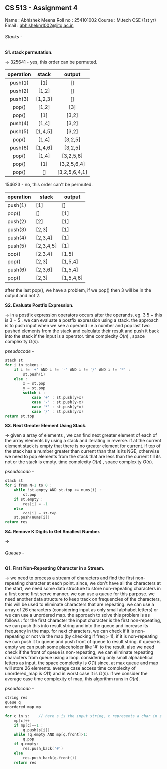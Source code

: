 ## CS 513 - Assignment 4

Name   : Abhishek Meena
Roll no : 254101002
Course : M.tech CSE (1st yr)
Email   : [abhishekm1002@iitg.ac.in](mailto:abhishekm1002@iitg.ac.in)


###### Stacks - 

**S1. stack permutation.**

$\to$ 325641 -   yes, this order can be permuted.

| operation |  stack  |    output     |
| :-------: | :-----: | :-----------: |
|  push(1)  |   [1]   |      []       |
|  push(2)  |  [1,2]  |      []       |
|  push(3)  | [1,2,3] |      []       |
|   pop()   |  [1,2]  |      [3]      |
|   pop()   |   [1]   |     [3,2]     |
|  push(4)  |  [1,4]  |     [3,2]     |
|  push(5)  | [1,4,5] |     [3,2]     |
|   pop()   |  [1,4]  |    [3,2,5]    |
|  push(6)  | [1,4,6] |    [3,2,5]    |
|   pop()   |  [1,4]  |   [3,2,5,6]   |
|   pop()   |   [1]   |  [3,2,5,6,4]  |
|   pop()   |   []    | [3,2,5,6,4,1] |

154623 - no, this order can't be permuted.

| operation | stack     | output    |
| --------- | --------- | --------- |
| push(1)   | [1]       | []        |
| pop()     | []        | [1]       |
| push(2)   | [2]       | [1]       |
| push(3)   | [2,3]     | [1]       |
| push(4)   | [2,3,4]   | [1]       |
| push(5)   | [2,3,4,5] | [1]       |
| pop()     | [2,3,4]   | [1,5]     |
| pop()     | [2,3]     | [1,5,4]   |
| push(6)   | [2,3,6]   | [1,5,4]   |
| pop()     | [2,3]     | [1,5,4,6] |
after the last pop(), we have a problem, if we pop() then 3 will be in the output and not 2.

**S2. Evaluate Postfix Expression.**

$\to$ in a postfix expression operators occurs after the operands, eg. 3 5 +  this is  3 + 5 . we can evaluate a postfix expression using a stack. the approach is to push input when we see a operand i.e a number and pop last two pushed elements from the stack and calculate their result and push it back into the stack if the input is a operator. time complexity $O(n)$ , space complexity $O(n)$.

*pseudocode* - 

```cpp
stack st
for i in tokens :
    if i != '+' AND i != '-' AND i != '/' AND i != '*' :
		st.push(i)
	else :
		x = st.pop
		y = st.pop
		switch i :
			case '+' : st.push(y+x)
			case '-' : st.push(y-x)
			case '*' : st.push(y*x)
			case '/' : st.push(y/x)
return st.top
```

**S3. Next Greater Element Using Stack.**

$\to$ given a array of elements , we can find next greater element of each of the array elements by using a stack and iterating in reverse. if at the current element stack is empty that there is no greater element for current. if top of the stack has a number greater than current than that is its NGE, otherwise we need to pop elements from the stack that are less than the current till its not or the stack is empty. time complexity $O(n)$ , space complexity $O(n)$.

*pseudocode* - 

```cpp
stack st
for i from N-1 to 0 :
	while !st.empty AND st.top <= nums[i] :
		st.pop
	if st.empty :
		res[i] = -1
	else
		res[i] = st.top
	st.push(nums[i])
return res
```

**S4. Remove K Digits to Get Smallest Number.** 

$\to$ 
###### Queues -

**Q1. First Non-Repeating Character in a Stream.**

-> we need to process a stream of characters and find the first non-repeating character at each point. since, we don't have all the characters at the start, we need some data structure to store non-repeating characters in a first come first serve manner. we can use a queue for this purpose. we need another data structure to keep track on frequencies of the characters, this will be used to eliminate characters that are repeating. we can use a array of 26 characters (considering input as only small alphabet letters) or we can use a unordered map. 
the approach to solve this problem is as follows :
for the first character the input character is the first non-repeating, we can push this into result string and into the queue and increase its frequency in the map. for next characters, we can check if it is non-repeating or not via the map (by checking if freq > 1), if it is non-repeating we can push it to queue and push front of queue to result string. if queue is empty we can push some placeholder like '#' to the result. also we need check if the front of queue is non-repeating, we can eliminate repeating characters from queue using a loop. considering only small alphabetical letters as input, the space complexity is $O(1)$ since, at max queue and map will store 26 elements. average case access time complexity of unordered_map is $O(1)$ and in worst case it is $O(n)$. if we consider the average case time complexity of map, this algorithm runs in $O(n)$.

*pseudocode* -

```cpp
string res
queue q
unordered_map mp

for c in s:    // here s is the input string, c represents a char in s
    mp[c]++
    if mp[c]==1 :
        q.push(s[i])
    while !q.empty AND mp[q.front]>1:
        q.pop
    if q.empty:
        res.push_back('#')
    else
		res.push_back(q.front())
    return res
```

